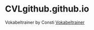 # CVLgithub.github.io
Vokabeltrainer by Consti [Vokabeltrainer](cvlgithub.github.io/pages/trainer.html)
